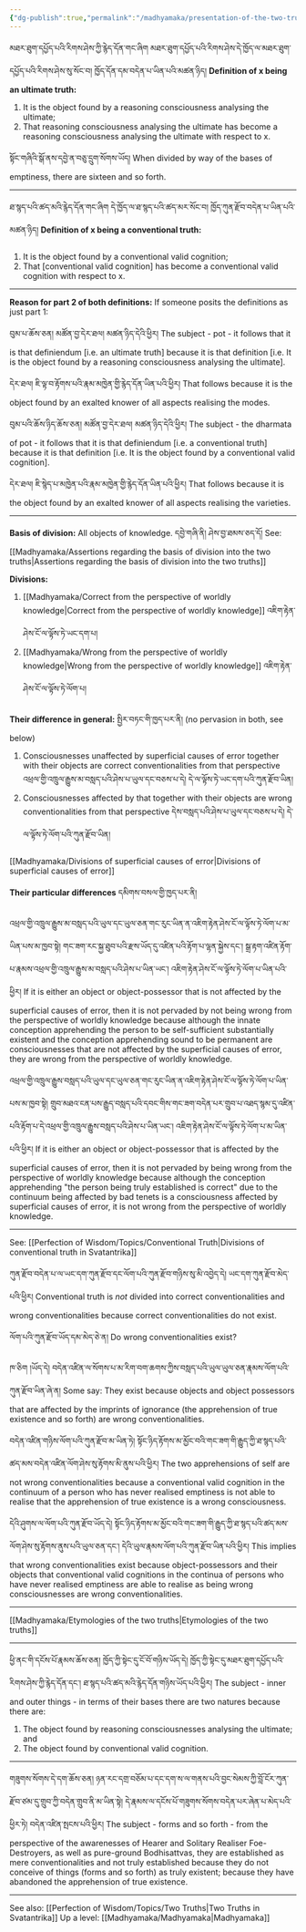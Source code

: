 ```yaml
---
{"dg-publish":true,"permalink":"/madhyamaka/presentation-of-the-two-truths/"}
---
```


མཐར་ཐུག་དཔྱོད་པའི་རིགས་ཤེས་ཀྱི་རྙེད་དོན་གང་ཞིག མཐར་ཐུག་དཔྱོད་པའི་རིགས་ཤེས་དེ་ཁྱོད་ལ་མཐར་ཐུག་དཔྱོད་པའི་རིགས་ཤེས་སུ་སོང་བ།
ཁྱོད་དོན་དམ་བདེན་པ་ཡིན་པའི་མཚན་ཉིད། 
**Definition of x being an ultimate truth:**
1. It is the object found by a reasoning consciousness analysing the ultimate;
2. That reasoning consciousness analysing the ultimate has become a reasoning consciousness analysing the ultimate with respect to x.

སྟོང་གཞིའི་སྒོ་ནས་དབྱེ་ན་བཅུ་དྲུག་སོགས་ཡོད། 
When divided by way of the bases of emptiness, there are sixteen and so forth.

---
ཐ་སྙད་པའི་ཚད་མའི་རྙེད་དོན་གང་ཞིག དེ་ཁྱོད་ལ་ཐ་སྙད་པའི་ཚད་མར་སོང་བ། ཁྱོད་ཀུན་རྫོབ་བདེན་པ་ཡིན་པའི་མཚན་ཉིད། 
**Definition of x being a conventional truth:**
1. It is the object found by a conventional valid cognition;
2. That [conventional valid cognition] has become a conventional valid cognition with respect to x.

---
**Reason for part 2 of both definitions:** If someone posits the definitions as just part 1:

བུམ་པ་ཆོས་ཅན། མཚོན་བྱ་དེར་ཐལ། མཚན་ཉིད་དེའི་ཕྱིར།
The subject - pot - it follows that it is that definiendum [i.e. an ultimate truth] because it is that definition [i.e. It is the object found by a reasoning consciousness analysing the ultimate].

དེར་ཐལ། ཇི་ལྟ་བ་རྟོགས་པའི་རྣམ་མཁྱེན་གྱི་རྙེད་དོན་ཡིན་པའི་ཕྱིར།
That follows because it is the object found by an exalted knower of all aspects realising the modes.

བུམ་པའི་ཆོས་ཉིད་ཆོས་ཅན། མཚོན་བྱ་དེར་ཐལ། མཚན་ཉིད་དེའི་ཕྱིར། 
The subject - the dharmata of pot - it follows that it is that definiendum [i.e. a conventional truth] because it is that definition [i.e. It is the object found by a conventional valid cognition].

དེར་ཐལ། ཇི་སྙེད་པ་མཁྱེན་པའི་རྣམ་མཁྱེན་གྱི་རྙེད་དོན་ཡིན་པའི་ཕྱིར།
That follows because it is the object found by an exalted knower of all aspects realising the varieties.

---
**Basis of division:** All objects of knowledge. དབྱེ་གཞི་ནི། ཤེས་བྱ་ཐམས་ཅད་དོ།
See: [[Madhyamaka/Assertions regarding the basis of division into the two truths\|Assertions regarding the basis of division into the two truths]]

**Divisions:**
1. [[Madhyamaka/Correct from the perspective of worldly knowledge\|Correct from the perspective of worldly knowledge]] འཇིག་རྟེན་ཤེས་ངོ་ལ་ལྟོས་ཏེ་ཡང་དག་པ།
2. [[Madhyamaka/Wrong from the perspective of worldly knowledge\|Wrong from the perspective of worldly knowledge]] འཇིག་རྟེན་ཤེས་ངོ་ལ་ལྟོས་ཏེ་ལོག་པ།

**Their difference in general:** སྤྱིར་བཏང་གི་ཁྱད་པར་ནི། (no pervasion in both, see below)
1. Consciousnesses unaffected by superficial causes of error together with their objects are correct conventionalities from that perspective 
   འཕྲལ་གྱི་འཁྲུལ་རྒྱུས་མ་བསླད་པའི་ཤེས་པ་ཡུལ་དང་བཅས་པ་དེ། དེ་ལ་ལྟོས་ཏེ་ཡང་དག་པའི་ཀུན་རྫོབ་ཡིན།
2. Consciousnesses affected by that together with their objects are wrong conventionalities from that perspective དེས་བསླད་པའི་ཤེས་པ་ཡུལ་དང་བཅས་པ་དེ། དེ་ལ་ལྟོས་ཏེ་ལོག་པའི་ཀུན་རྫོབ་ཡིན།

[[Madhyamaka/Divisions of superficial causes of error\|Divisions of superficial causes of error]] 

**Their particular differences** དམིགས་བསལ་གྱི་ཁྱད་པར་ནི།

འཕྲལ་གྱི་འཁྲུལ་རྒྱུས་མ་བསླད་པའི་ཡུལ་དང་ཡུལ་ཅན་གང་རུང་ཡིན་ན་འཇིག་རྟེན་ཤེས་ངོ་ལ་ལྟོས་ཏེ་ལོག་པ་མ་ཡིན་པས་མ་ཁྱབ་སྟེ། 
གང་ཟག་རང་སྐྱ་ཐུབ་པའི་རྫས་ཡོད་དུ་འཛིན་པའི་རྟོག་པ་ལྷན་སྐྱེས་དང་། སྒྲ་རྟག་འཛིན་རྟོག་པ་རྣམས་འཕྲལ་གྱི་འཁྲུལ་རྒྱུས་མ་བསླད་པའི་ཤེས་པ་ཡིན་ཡང་། 
འཇིག་རྟེན་ཤེས་ངོ་ལ་ལྟོས་ཏེ་ལོག་པ་ཡིན་པའི་ཕྱིར།
If it is either an object or object-possessor that is not affected by the superficial causes of error, then it is not pervaded by not being wrong from the perspective of worldly knowledge because although the innate conception apprehending the person to be self-sufficient substantially existent and the conception apprehending sound to be permanent are consciousnesses that are not affected by the superficial causes of error, they are wrong from the perspective of worldly knowledge.

འཕྲལ་གྱི་འཁྲུལ་རྒྱུས་བསླད་པའི་ཡུལ་དང་ཡུལ་ཅན་གང་རུང་ཡིན་ན་འཇིག་རྟེན་ཤེས་ངོ་ལ་ལྟོས་ཏེ་ལོག་པ་ཡིན་པས་མ་ཁྱབ་སྟེ། 
གྲུབ་མཐའ་ངན་པས་རྒྱུད་བསླད་པའི་དབང་གིས་གང་ཟག་བདེན་པར་གྲུབ་པ་འཐད་སྙམ་དུ་འཛིན་པའི་རྟོག་པ་དེ་འཕྲལ་གྱི་འཁྲུལ་རྒྱུས་བསླད་པའི་ཤེས་པ་ཡིན་ཡང་། 
འཇིག་རྟེན་ཤེས་ངོ་ལ་ལྟོས་ཏེ་ལོག་པ་མ་ཡིན་པའི་ཕྱིར།
If it is either an object or object-possessor that is affected by the superficial causes of error, then it is not pervaded by being wrong from the perspective of worldly knowledge because although the conception apprehending "the person being truly established is correct" due to the continuum being affected by bad tenets is a consciousness affected by superficial causes of error, it is not wrong from the perspective of worldly knowledge.

---
See: [[Perfection of Wisdom/Topics/Conventional Truth\|Divisions of conventional truth in Svatantrika]]

ཀུན་རྫོབ་བདེན་པ་ལ་ཡང་དག་ཀུན་རྫོབ་དང་ལོག་པའི་ཀུན་རྫོབ་གཉིས་སུ་མི་འབྱེད་དེ། ཡང་དག་ཀུན་རྫོབ་མེད་པའི་ཕྱིར།
Conventional truth is *not* divided into correct conventionalities and wrong conventionalities because correct conventionalities do not exist.

ལོག་པའི་ཀུན་རྫོབ་ཡོད་དམ་མེད་ཅེ་ན། 
Do wrong conventionalities exist?

ཁ་ཅིག །ཡོད་དེ། བདེན་འཛིན་ལ་སོགས་པ་མ་རིག་བག་ཆགས་ཀྱིས་བསླད་པའི་ཡུལ་ཡུལ་ཅན་རྣམས་ལོག་པའི་ཀུན་རྫོབ་ཡིན་ཞེ་ན། 
Some say: They exist because objects and object possessors that are affected by the imprints of ignorance (the apprehension of true existence and so forth) are wrong conventionalities.

བདེན་འཛིན་གཉིས་ལོག་པའི་ཀུན་རྫོབ་མ་ཡིན་ཏེ། 
སྟོང་ཉིད་རྟོགས་མ་མྱོང་བའི་གང་ཟག་གི་རྒྱུད་ཀྱི་ཐ་སྙད་པའི་ཚད་མས་བདེན་འཛིན་ལོག་ཤེས་སུ་རྟོགས་མི་ནུས་པའི་ཕྱིར། 
The two apprehensions of self are not wrong conventionalities because a conventional valid cognition in the continuum of a person who has never realised emptiness is not able to realise that the apprehension of true existence is a wrong consciousness.

དེའི་ཤུགས་ལ་ལོག་པའི་ཀུན་རྫོབ་ཡོད་དེ། སྟོང་ཉིད་རྟོགས་མ་མྱོང་བའི་གང་ཟག་གི་རྒྱུད་ཀྱི་ཐ་སྙད་པའི་ཚད་མས་ལོག་ཤེས་སུ་རྟོགས་ནུས་པའི་ཡུལ་ཅན་དང་། 
དེའི་ཡུལ་རྣམས་ལོག་པའི་ཀུན་རྫོབ་ཡིན་པའི་ཕྱིར།
This implies that wrong conventionalities exist because object-possessors and their objects that conventional valid cognitions in the continua of persons who have never realised emptiness are able to realise as being wrong consciousnesses are wrong conventionalities.

---
[[Madhyamaka/Etymologies of the two truths\|Etymologies of the two truths]]

---
ཕྱི་ནང་གི་དངོས་པོ་རྣམས་ཆོས་ཅན། ཁྱོད་ཀྱི་སྟེང་དུ་ངོ་བོ་གཉིས་ཡོད་དེ། 
ཁྱོད་ཀྱི་སྟེང་དུ་མཐར་ཐུག་དཔྱོད་པའི་རིགས་ཤེས་ཀྱི་རྙེད་དོན་དང་། ཐ་སྙད་པའི་ཚད་མའི་རྙེད་དོན་གཉིས་ཡོད་པའི་ཕྱིར།
The subject - inner and outer things - in terms of their bases there are two natures because there are:
1. The object found by reasoning consciousnesses analysing the ultimate; and
2. The object found by conventional valid cognition.

---
གཟུགས་སོགས་དེ་དག་ཆོས་ཅན། ཉན་རང་དགྲ་བཅོམ་པ་དང་དག་ས་ལ་གནས་པའི་བྱང་སེམས་ཀྱི་བློ་ངོར་ཀུན་རྫོབ་ཙམ་དུ་གྲུབ་ཀྱི་བདེན་གྲུབ་ནི་མ་ཡིན་སྟེ། 
དེ་རྣམས་ལ་དངོས་པོ་གཟུགས་སོགས་བདེན་པར་ཞེན་པ་མེད་པའི་ཕྱིར་ཏེ། བདེན་འཛིན་སྤངས་པའི་ཕྱིར།
The subject - forms and so forth - from the perspective of the awarenesses of Hearer and Solitary Realiser Foe-Destroyers, as well as pure-ground Bodhisattvas, they are established as mere conventionalities and not truly established because they do not conceive of things (forms and so forth) as truly existent; because they have abandoned the apprehension of true existence.

---
See also: [[Perfection of Wisdom/Topics/Two Truths\|Two Truths in Svatantrika]]
Up a level: [[Madhyamaka/Madhyamaka\|Madhyamaka]]